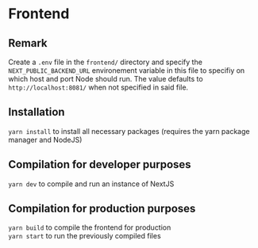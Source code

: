 # Frontend

## Remark

Create a `.env` file in the `frontend/` directory and specify the `NEXT_PUBLIC_BACKEND_URL` environement variable in this file to specifiy on which host and port Node should run. The value defaults to `http://localhost:8081/` when not specified in said file.

## Installation

`yarn install` to install all necessary packages (requires the yarn package manager and NodeJS)

## Compilation for developer purposes

`yarn dev` to compile and run an instance of NextJS

## Compilation for production purposes

`yarn build` to compile the frontend for production  
`yarn start` to run the previously compiled files
